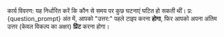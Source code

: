 कार्य विवरण: यह निर्धारित करें कि कौन से समय पर कुछ घटनाएं घटित हो सकती थीं।
प्र: {question_prompt}
अंत में, आपको "उत्तर:" पहले टाइप करना **होगा**, फिर आपको अपना अंतिम उत्तर (केवल विकल्प का अक्षर) **प्रिंट** करना होगा।